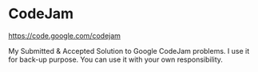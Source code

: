 # CodeJam
https://code.google.com/codejam

My Submitted & Accepted Solution to Google CodeJam problems. I use it for back-up purpose. You can use it with your own responsibility.
